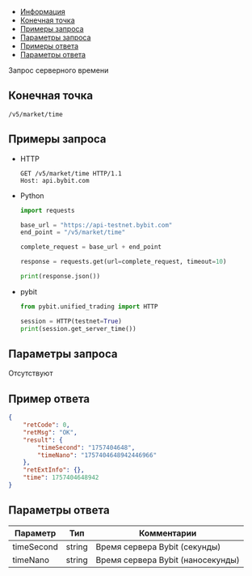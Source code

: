 - [Информация](#информация)
- [Конечная точка](#конечная-точка)
- [Примеры запроса](#примеры-запроса)
- [Параметры запроса](#параметры-запроса)
- [Примеры ответа](#примеры-ответа)
- [Параметры ответа](#параметры-ответа)

<a id="информация"></a>

Запрос серверного времени

<a id="конечная-точка"></a>

## Конечная точка

`/v5/market/time`

<a id="примеры-запроса"></a>

## Примеры запроса

- HTTP

  ```http
  GET /v5/market/time HTTP/1.1
  Host: api.bybit.com
  ```

- Python

  ```python
  import requests

  base_url = "https://api-testnet.bybit.com"
  end_point = "/v5/market/time"

  complete_request = base_url + end_point

  response = requests.get(url=complete_request, timeout=10)

  print(response.json())
  ```

- pybit

  ```python
  from pybit.unified_trading import HTTP
  
  session = HTTP(testnet=True)
  print(session.get_server_time())
  ```

<a id="параметры-запроса"></a>

## Параметры запроса

Отсутствуют

<a id="примеры-ответа"></a>

## Пример ответа

```json
{
    "retCode": 0,
    "retMsg": "OK",
    "result": {
        "timeSecond": "1757404648",
        "timeNano": "1757404648942446966"
    },
    "retExtInfo": {},
    "time": 1757404648942
}
```

<a id="параметры-ответа"></a>

## Параметры ответа

|Параметр	     |Тип       |Комментарии                        |
|--------------|----------|-----------------------------------|
|timeSecond    |string    |Время сервера Bybit (секунды)      |
|timeNano      |string    |Время сервера Bybit (наносекунды)  |
